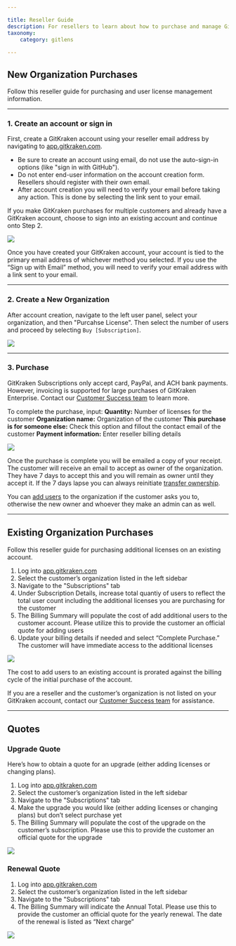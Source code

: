 ```yaml
---

title: Reseller Guide
description: For resellers to learn about how to purchase and manage GitKraken Accounts and Organizations
taxonomy:
    category: gitlens
    
---
```


## New Organization Purchases

Follow this reseller guide for purchasing and user license management information.

***

### 1. Create an account or sign in

First, create a GitKraken account using your reseller email address by navigating to [app.gitkraken.com](https://app.gitkraken.com/register).

+ Be sure to create an account using email, do not use the auto-sign-in options (like "sign in with GitHub").
+ Do not enter end-user information on the account creation form. Resellers should register with their own email.
+ After account creation you will need to verify your email before taking any action. This is done by selecting the link sent to your email.

<div class='callout callout--basic'>
   	<p>If you make GitKraken purchases for multiple customers and already have a GitKraken account, choose to sign into an existing account and continue onto Step 2.</p>
</div>

<img src="/wp-content/uploads/gitkraken-reseller-guide-create-an-account-or-sign-in.png" class="img-responsive center img-bordered">

Once you have created your GitKraken account, your account is tied to the primary email address of whichever method you selected. If you use the “Sign up with Email” method, you will need to verify your email address with a link sent to your email.

***

### 2. Create a New Organization

After account creation, navigate to the left user panel, select your organization, and then "Purcahse License". Then select the number of users and proceed by selecting `Buy [Subscription]`.  

<img src="/wp-content/uploads/gitkraken-reseller-guide-create-a-new-organization-2.png" class="img-responsive center img-bordered">

***

### 3. Purchase


<div class='callout callout--basic'>
   	<p>GitKraken Subscriptions only accept card, PayPal, and ACH bank payments. However, invoicing is supported for large purchases of GitKraken Enterprise. Contact our <a href="https://www.gitkraken.com/gitlens/contact-sales">Customer Success team</a> to learn more.</p>
</div>

To complete the purchase, input:
**Quantity:** Number of licenses for the customer
**Organization name:** Organization of the customer
**This purchase is for someone else:** Check this option and fillout the contact email of the customer
**Payment information:** Enter reseller billing details

<img src="/wp-content/uploads/gitkraken-reseller-guide-purchase-2.png" class="img-responsive center img-bordered">

Once the purchase is complete you will be emailed a copy of your receipt. The customer will receive an email to accept as owner of the organization. They have 7 days to accept this and you will remain as owner until they accept it. If the 7 days lapse you can always reinitiate [transfer ownership](/gitlens/gitlens-organization/#transfer-ownership).

You can [add users](/gitlens/gitlens-organization/#add-users) to the organization if the customer asks you to, otherwise the new owner and whoever they make an admin can as well.

***

## Existing Organization Purchases

Follow this reseller guide for purchasing additional licenses on an existing account.

1. Log into [app.gitkraken.com](https://app.gitkraken.com/)
2. Select the customer’s organization listed in the left sidebar
3. Navigate to the "Subscriptions" tab
4. Under Subscription Details, increase total quantiy of users to reflect the total user count including the additional licenses you are purchasing for the customer
5. The Billing Summary will populate the cost of add additional users to the customer account. Please utilize this to provide the customer an official quote for adding users
6. Update your billing details if needed and select “Complete Purchase.” The customer will have immediate access to the additional licenses

<img src="/wp-content/uploads/existing-purchases-1.gif" class="img-responsive center img-bordered">

<div class='callout callout--basic'>
   	<p>The cost to add users to an existing account is prorated against the billing cycle of the initial purchase of the account.</p>
       	<p>If you are a reseller and the customer’s organization is not listed on your GitKraken account, contact our <a href="https://www.gitkraken.com/gitlens/contact-sales">Customer Success team</a> for assistance.</p>
</div>

***

## Quotes

### Upgrade Quote

Here’s how to obtain a quote for an upgrade (either adding licenses or changing plans).

1. Log into [app.gitkraken.com](https://app.gitkraken.com/)
2. Select the customer’s organization listed in the left sidebar
3. Navigate to the "Subscriptions" tab
4. Make the upgrade you would like (either adding licenses or changing plans) but don’t select purchase yet
5. The Billing Summary will populate the cost of the upgrade on the customer’s subscription. Please use this to provide the customer an official quote for the upgrade

<img src="/wp-content/uploads/gitkraken-reseller-guide-upgrade-quote-1.png" class="img-responsive center img-bordered">

### Renewal Quote

1. Log into [app.gitkraken.com](https://app.gitkraken.com/)
2. Select the customer’s organization listed in the left sidebar
3. Navigate to the "Subscriptions" tab
4. The Billing Summary will indicate the Annual Total. Please use this to provide the customer an official quote for the yearly renewal. The date of the renewal is listed as “Next charge”

<img src="/wp-content/uploads/gitkraken-reseller-guide-renewal-quote-1.png" class="img-responsive center img-bordered">

